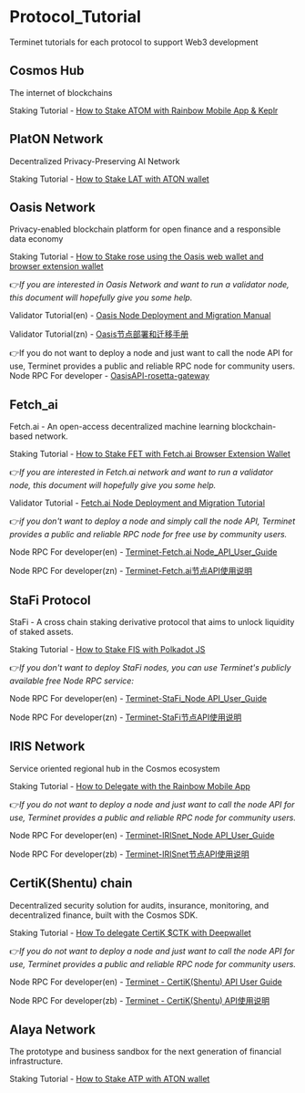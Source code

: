 # Protocol_Tutorial
Terminet tutorials for each protocol to support Web3 development


## Cosmos Hub
The internet of blockchains

Staking Tutorial - [How to Stake ATOM with Rainbow Mobile App & Keplr](https://medium.com/@Terminet/cosmos-delegation-guide-b2a823705344)


## PlatON Network
Decentralized Privacy-Preserving AI Network

Staking Tutorial - [How to Stake LAT with ATON wallet](https://medium.com/@Terminet/platon-delegation-guide-2fd98ab3148f)

## Oasis Network
Privacy-enabled blockchain platform for open finance and a responsible data economy

Staking Tutorial - [How to Stake rose using the Oasis web wallet and browser extension wallet](https://medium.com/@Terminet/oasis-delegation-guide-8af1b6ed621d)

👉*If you are interested in Oasis Network and want to run a validator node, this document will hopefully give you some help.*

Validator Tutorial(en) - [Oasis Node Deployment and Migration Manual](https://github.com/Terminet-Labs/Protocol_Tutorial/blob/main/Oasis_Network/Oasis%20Node%20Deployment%20and%20Migration%20Tutorial.md)

Validator Tutorial(zn) - [Oasis节点部署和迁移手册](https://github.com/Terminet-Labs/Protocol_Tutorial/blob/main/Oasis_Network/Oasis%E8%8A%82%E7%82%B9%E9%83%A8%E7%BD%B2%E5%92%8C%E8%BF%81%E7%A7%BB%E6%89%8B%E5%86%8C.md)


👉If you do not want to deploy a node and just want to call the node API for use, Terminet provides a public and reliable RPC node for community users.
Node RPC For developer - [OasisAPI-rosetta-gateway](https://github.com/Terminet-Labs/Protocol_Tutorial/blob/main/Oasis_Network/OasisAPI-rosetta-gateway-en.md)


## Fetch_ai 
Fetch.ai - An open-access decentralized machine learning blockchain-based network.

Staking Tutorial - [How to Stake FET with Fetch.ai Browser Extension Wallet](https://medium.com/@Terminet/fetch-ai-staking-guide-how-to-stake-fet-with-fetch-ai-browser-extension-wallet-827e389d3cec)

👉*If you are interested in Fetch.ai network and want to run a validator node, this document will hopefully give you some help.*

Validator Tutorial - [Fetch.ai Node Deployment and Migration Tutorial](https://github.com/Terminet-Labs/Protocol_Tutorial/blob/main/Fetch_ai/fetch%20node%20deployment%20and%20migration%20manual.md)


👉*if you don't want to deploy a node and simply call the node API, Terminet provides a public and reliable RPC node for free use by community users.*

Node RPC For developer(en) - [Terminet-Fetch.ai Node_API_User_Guide](https://github.com/Terminet-Labs/Protocol_Tutorial/blob/main/Fetch_ai/Terminet-Fetch.ai_Node_API_User_Guide.md)

Node RPC For developer(zn) - [Terminet-Fetch.ai节点API使用说明](https://github.com/Terminet-Labs/Protocol_Tutorial/blob/main/Fetch_ai/Terminet-Fetch.ai%E8%8A%82%E7%82%B9API%E4%BD%BF%E7%94%A8%E8%AF%B4%E6%98%8E.md)



## StaFi Protocol
StaFi - A cross chain staking derivative protocol that aims to unlock liquidity of staked assets.

Staking Tutorial - [How to Stake FIS with Polkadot JS](https://medium.com/@Terminet/stafi-staking-guide-645be3cd2e66)

👉*If you don't want to deploy StaFi nodes, you can use Terminet's publicly available free Node RPC service:*

Node RPC For developer(en) - [Terminet-StaFi_Node API_User_Guide](https://github.com/Terminet-Labs/Protocol_Tutorial/blob/main/StaFi_Protocol/Terminet-StaFi_Node%20API_User_Guide.md)

Node RPC For developer(zn) - [Terminet-StaFi节点API使用说明](https://github.com/Terminet-Labs/Protocol_Tutorial/blob/main/StaFi_Protocol/Terminet-StaFi%E8%8A%82%E7%82%B9API%E4%BD%BF%E7%94%A8%E8%AF%B4%E6%98%8E.md)


## IRIS Network
Service oriented regional hub in the Cosmos ecosystem

Staking Tutorial - [How to Delegate with the Rainbow Mobile App](https://medium.com/@Terminet/irisnet-delegation-guide-181c75e0d09b)

👉*If you do not want to deploy a node and just want to call the node API for use, Terminet provides a public and reliable RPC node for community users.*

Node RPC For developer(en) - [Terminet-IRISnet_Node API_User_Guide](https://github.com/Terminet-Labs/Protocol_Tutorial/blob/main/IRISnet/Terminet-IRISnet_Node%20API_User_Guide.md)

Node RPC For developer(zb) - [Terminet-IRISnet节点API使用说明](https://github.com/Terminet-Labs/Protocol_Tutorial/blob/main/IRISnet/Terminet-IRISnet%E8%8A%82%E7%82%B9API%E4%BD%BF%E7%94%A8%E8%AF%B4%E6%98%8E.md)


## CertiK(Shentu) chain
Decentralized security solution for audits, insurance, monitoring, and decentralized finance, built with the Cosmos SDK.

Staking Tutorial - [How To delegate CertiK $CTK with Deepwallet](https://medium.com/@Terminet/certik-shentu-network-delegation-guide-how-to-delegate-certik-ctk-with-deepwallet-fdb3495397e9)

👉*If you do not want to deploy a node and just want to call the node API for use, Terminet provides a public and reliable RPC node for community users.*

Node RPC For developer(en) - [Terminet - CertiK(Shentu) API User Guide](https://github.com/Terminet-Labs/Protocol_Tutorial/blob/main/Certik/Terminet-CertiK(Shentu)_API%20_User_Guide.md)

Node RPC For developer(zb) - [Terminet - CertiK(Shentu) API使用说明](https://github.com/Terminet-Labs/Protocol_Tutorial/blob/main/Certik/Terminet-CertiK(Shentu)%20API%E4%BD%BF%E7%94%A8%E8%AF%B4%E6%98%8E.md)



## Alaya Network
The prototype and business sandbox for the next generation of financial infrastructure.

Staking Tutorial - [How to Stake ATP with ATON wallet](https://medium.com/@Terminet/alaya-delegation-guide-7dd519342376)

